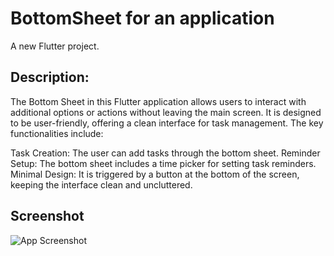 # BottomSheet for an application

A new Flutter project.

## Description:
The Bottom Sheet in this Flutter application allows users to interact with additional options or actions without leaving the main screen. It is designed to be user-friendly, offering a clean interface for task management. The key functionalities include:

Task Creation: The user can add tasks through the bottom sheet.
Reminder Setup: The bottom sheet includes a time picker for setting task reminders.
Minimal Design: It is triggered by a button at the bottom of the screen, keeping the interface clean and uncluttered.


## Screenshot
![App Screenshot](https://github.com/your-username/repo-name/blob/main/assets/images/screenshot.png)
